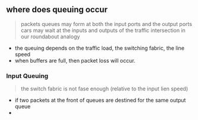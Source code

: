 ## where does queuing occur

> packets queues may form at both the input ports and the output ports
> cars may wait at the inputs and outputs of the traffic intersection in our roundabout analogy

- the queuing depends on the traffic load, the switching fabric, the line speed
- when buffers are full, then packet loss will occur.

### Input Queuing

> the switch fabric is not fase enough (relative to the input lien speed)

- if two packets at the front of queues are destined for the same output queue
- 